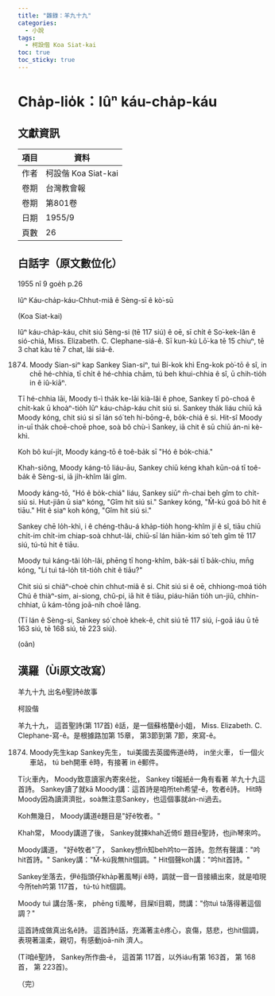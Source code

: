 ```yaml
---
title: "雜錄：羊九十九"
categories:
  - 小說
tags:
  - 柯設偕 Koa Siat-kai
toc: true
toc_sticky: true
---
```


# Cha̍p-lio̍k：Iûⁿ káu-cha̍p-káu

## 文獻資訊

| 項目 | 資料 |
|---|---|
| 作者 | 柯設偕 Koa Siat-kai |
| 卷期 | 台灣教會報 |
| 卷期 | 第801卷 |
| 日期 | 1955/9 |
| 頁數 | 26 |

## 白話字（原文數位化）

1955 nî 9 goe̍h p.26

Iûⁿ Káu-cha̍p-káu-Chhut-miâ ê Sèng-sī ê kò͘-sū

(Koa Siat-kai)

Iûⁿ káu-cha̍p-káu, chit siú Sèng-si (tē 117 siú) ê oē, sī chi̍t ê So͘-kek-lân ê sió-chiá, Miss. Elizabeth. C. Clephane-siá-ê. Sī kun-kù Lō͘-ka tē 15 chiuⁿ, tē 3 chat kàu tē 7 chat, lâi siá-ê.

1874. Moody Sian-siⁿ kap Sankey Sian-siⁿ, tuì Bí-kok khì Eng-kok pò͘-tō ê sî, in chē hé-chhia, tī chi̍t ê hé-chhia chām, tú beh khui-chhia ê sî, ū chih-tio̍h in ê iû-kiāⁿ.

Tī hé-chhia lāi, Moody tì-ì tha̍k ke-lāi kià-lâi ê phoe, Sankey tī pò-choá ê chi̍t-kak ū khoàⁿ-tio̍h Iûⁿ káu-cha̍p-káu chit siú si. Sankey tha̍k liáu chiū kā Moody kóng, chit siú si sī lán só͘ teh hi-bōng-ê, bo̍k-chiá ê si. Hit-sî Moody in-uī tha̍k choē-choē phoe, soà bô chù-ì Sankey, iā chit ê sū chiū án-ni kè-khì.

Koh bô kuí-ji̍t, Moody káng-tō ê toê-ba̍k sī "Hó ê bo̍k-chiá."

Khah-siông, Moody káng-tō liáu-āu, Sankey chiū kéng khah kūn-oá tī toê-ba̍k ê Sèng-si, iā ji̍h-khîm lâi gîm.

Moody káng-tō, "Hó ê bo̍k-chiá" liáu, Sankey siūⁿ m̄-chai beh gîm to chi̍t-siú si. Hut-jiân ū siaⁿ kóng, "Gîm hit siú si." Sankey kóng, "M̄-kú goá bô hit ê tiāu." Hit ê siaⁿ koh kóng, "Gîm hit siú si."

Sankey chē lo̍h-khì, i ê chéng-thâu-á kha̍p-tio̍h hong-khîm jí ê sî, tiāu chiū chi̍t-im chi̍t-im chiap-soà chhut-lâi, chiū-sī lán hiān-kim só͘ teh gîm tē 117 siú, tú-tú hit ê tiāu.

Moody tuì káng-tâi lo̍h-lâi, phēng tī hong-khîm, ba̍k-sái tī ba̍k-chiu, mn̄g kóng, "Lí tuì tá-lo̍h tit-tio̍h chit ê tiāu?"

Chit siú si chiâⁿ-choè chin chhut-miâ ê si. Chit siú si ê oē, chhiong-moá tio̍h Chú ê thiàⁿ-sim, ai-siong, chû-pi, iā hit ê tiāu, piáu-hiān tio̍h un-jiû, chhin-chhiat, ū kám-tōng joā-nih choē lâng.

(Tī lán ê Sèng-si, Sankey só͘ choè khek-ê, chit siú tē 117 siú, í-goā iáu ū tē 163 siú, tē 168 siú, tē 223 siú).

(oân)

## 漢羅（Ùi原文改寫）

羊九十九 出名ê聖詩ê故事

柯設偕

羊九十九， 這首聖詩(第 117首) ê話，是一個蘇格籣ê小姐， Miss. Elizabeth. C. Clephane-寫-ê。是根據路加第 15章， 第3節到第 7節，來寫-ê。

1874. Moody先生kap Sankey先生， tuì美國去英國佈道ê時， in坐火車， tī一個火車站， tú beh開車 ê時，有接著 in ê郵件。

Tī火車內， Moody致意讀家內寄來ê批， Sankey tī報紙ê一角有看著 羊九十九這首詩。 Sankey讀了就kā Moody講：這首詩是咱所teh希望-ê，牧者ê詩。 Hit時Moody因為讀濟濟批，soà無注意Sankey，也這個事就án-ni過去。

Koh無幾日， Moody講道ê題目是"好ê牧者。"

Khah常， Moody講道了後， Sankey就揀khah近倚tī 題目ê聖詩，也ji̍h琴來吟。

Moody講道， "好ê牧者"了， Sankey想m̄知beh吟to一首詩。忽然有聲講："吟hit首詩。" Sankey講："M̄-kú我無hit個調。" Hit個聲koh講："吟hit首詩。"

Sankey坐落去，伊ê指頭仔kha̍p著風琴jí ê時，調就一音一音接續出來，就是咱現今所teh吟第 117首， tú-tú hit個調。

Moody tuì 講台落-來， phēng tī風琴，目屎tī目睭，問講："你tuì tá落得著這個調？"

這首詩成做真出名ê詩。 這首詩ê話，充滿著主ê疼心，哀傷，慈悲，也hit個調，表現著溫柔，親切，有感動joā-nih 濟人。

(Tī咱ê聖詩， Sankey所作曲-ê， 這首第 117首，以外iáu有第 163首， 第 168首， 第 223首)。

（完）
